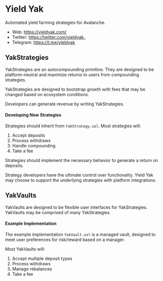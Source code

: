 # Yield Yak

Automated yield farming strategies for Avalanche.

*  Web: https://yieldyak.com/
*  Twitter: https://twitter.com/yieldyak_
*  Telegram: https://t.me/yieldyak

## YakStrategies

YakStrategies are an autocompounding primitive. They are designed to be platform-neutral and maximize returns to users from compounding strategies.

YakStrategies are designed to bootstrap growth with fees that may be changed based on ecosystem conditions.

Developers can generate revenue by writing YakStrategies.

#### Developing New Strategies

Strategies should inherit from `YakStrategy.sol`. Most strategies will:

1. Accept deposits
2. Process withdraws
3. Handle compounding
4. Take a fee

Strategies should implement the necessary behavior to generate a return on deposits.

Strategy developers have the ultimate control over functionality. Yield Yak may choose to support the underlying strategies with platform integrations.

## YakVaults

YakVaults are designed to be flexible user interfaces for YakStrategies. YakVaults may be comprised of many YakStrategies.

#### Example Implementation

The example implementation `YakVault.sol` is a managed vault, designed to meet user preferences for risk/reward based on a manager.

Most YakVaults will:

1. Accept multiple deposit types
2. Process withdraws
3. Manage rebalances
4. Take a fee
